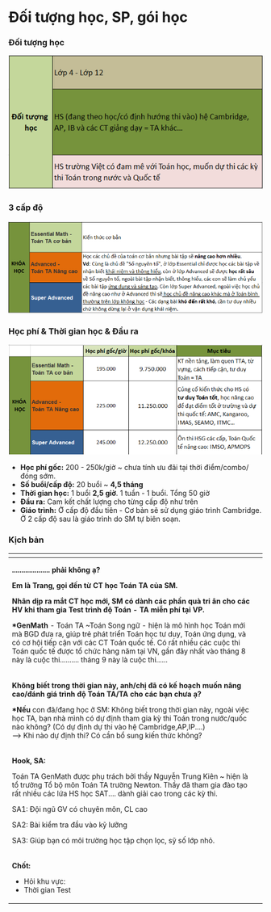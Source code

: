 # Đối tượng học, SP, gói học

### Đối tượng học

![](../../.gitbook/assets/dt%20%283%29.png)

### 3 cấp độ

![](../../.gitbook/assets/kh.png)

### Học phí & Thời gian học & Đầu ra

![](../../.gitbook/assets/kk.png)

* **Học phí gốc:** 200 - 250k/giờ ~ chưa tính ưu đãi tại thời điểm/combo/đóng sớm.
* **Số buổi/cấp độ:** 20 buổi ~ **4,5 tháng**
* **Thời gian học:** 1 buổi **2,5 giờ**. 1 tuần - 1 buổi. Tổng 50 giờ
* **Đầu ra:** Cam kết chất lượng cho từng cấp độ như trên
* **Giáo trình:** Ở cấp độ đầu tiên - Cơ bản sẽ sử dụng giáo trình Cambridge. Ở 2 cấp độ sau là giáo trình do SM tự biên soạn.

### Kịch bản

<table>
  <thead>
    <tr>
      <th style="text-align:left"></th>
      <th style="text-align:left"></th>
    </tr>
  </thead>
  <tbody>
    <tr>
      <td style="text-align:left">
        <p><b>.................... pha&#x309;i kh&#xF4;ng a&#x323;?</b>
        </p>
        <p><b>Em la&#x300; Trang, go&#x323;i &#x111;&#xEA;&#x301;n t&#x1B0;&#x300; CT ho&#x323;c Toa&#x301;n TA cu&#x309;a SM. </b>
        </p>
        <p><b>Nh&#xE2;n di&#x323;p ra m&#x103;&#x301;t CT ho&#x323;c m&#x1A1;&#x301;i, SM co&#x301; da&#x300;nh ca&#x301;c ph&#xE2;&#x300;n qua&#x300; tri &#xE2;n cho ca&#x301;c HV khi tham gia Test tri&#x300;nh &#x111;&#xF4;&#x323; Toa&#x301;n - TA mi&#xEA;&#x303;n phi&#x301; ta&#x323;i VP.</b>
        </p>
        <p></p>
        <p><b>*GenMath</b> - Toa&#x301;n TA ~Toa&#x301;n Song ng&#x1B0;&#x303; - hi&#xEA;&#x323;n
          la&#x300; m&#xF4; hi&#x300;nh ho&#x323;c Toa&#x301;n m&#x1A1;&#x301;i ma&#x300;
          BGD &#x111;&#x1B0;a ra, giu&#x301;p tre&#x309; pha&#x301;t tri&#xEA;&#x309;n
          Toa&#x301;n ho&#x323;c t&#x1B0; duy, Toa&#x301;n &#x1B0;&#x301;ng du&#x323;ng,
          va&#x300; co&#x301; c&#x1A1; h&#xF4;&#x323;i ti&#xEA;&#x301;p c&#xE2;&#x323;n
          v&#x1A1;&#x301;i ca&#x301;c CT Toa&#x301;n qu&#xF4;&#x301;c t&#xEA;&#x301;.
          Co&#x301; r&#xE2;&#x301;t nhi&#xEA;&#x300;u ca&#x301;c cu&#xF4;&#x323;c
          thi Toa&#x301;n qu&#xF4;&#x301;c t&#xEA;&#x301; &#x111;&#x1B0;&#x1A1;&#x323;c
          t&#xF4;&#x309; ch&#x1B0;&#x301;c ha&#x300;ng n&#x103;m ta&#x323;i VN, g&#xE2;&#x300;n
          &#x111;&#xE2;y nh&#xE2;&#x301;t va&#x300;o tha&#x301;ng 8 na&#x300;y la&#x300;
          cu&#xF4;&#x323;c thi.......... tha&#x301;ng 9 na&#x300;y la&#x300; cu&#xF4;&#x323;c
          thi......</p>
      </td>
      <td style="text-align:left"></td>
    </tr>
    <tr>
      <td style="text-align:left">
        <p><b>Kh&#xF4;ng bi&#xEA;&#x301;t trong th&#x1A1;&#x300;i gian na&#x300;y, anh/chi&#x323; &#x111;a&#x303; co&#x301; k&#xEA;&#x301; hoa&#x323;ch mu&#xF4;&#x301;n n&#xE2;ng cao/&#x111;a&#x301;nh gia&#x301; tri&#x300;nh &#x111;&#xF4;&#x323; Toa&#x301;n TA/TA cho ca&#x301;c ba&#x323;n ch&#x1B0;a a&#x323;?</b>
        </p>
        <p><b>*N&#xEA;&#x301;u </b>con &#x111;a&#x303;/&#x111;ang ho&#x323;c &#x1A1;&#x309;
          SM: Kh&#xF4;ng bi&#xEA;&#x301;t trong th&#x1A1;&#x300;i gian na&#x300;y,
          ngoa&#x300;i vi&#xEA;&#x323;c ho&#x323;c TA, ba&#x323;n nha&#x300; mi&#x300;nh
          co&#x301; d&#x1B0;&#x323; &#x111;i&#x323;nh tham gia ky&#x300; thi Toa&#x301;n
          trong n&#x1B0;&#x1A1;&#x301;c/qu&#xF4;&#x301;c na&#x300;o kh&#xF4;ng? (Co&#x301;
          d&#x1B0;&#x323; &#x111;i&#x323;nh d&#x1B0;&#x323; thi va&#x300;o h&#xEA;&#x323;
          Cambridge,AP,IP....)
          <br />--&gt; Khi na&#x300;o d&#x1B0;&#x323; &#x111;i&#x323;nh thi? Co&#x301;
          c&#xE2;&#x300;n b&#xF4;&#x309; sung ki&#xEA;&#x301;n th&#x1B0;&#x301;c
          kh&#xF4;ng?</p>
      </td>
      <td style="text-align:left"></td>
    </tr>
    <tr>
      <td style="text-align:left">
        <p><b>Hook, SA:</b>
        </p>
        <p>Toa&#x301;n TA GenMath &#x111;&#x1B0;&#x1A1;&#x323;c phu&#x323; tra&#x301;ch
          b&#x1A1;&#x309;i th&#xE2;&#x300;y Nguy&#xEA;&#x303;n Trung Ki&#xEA;n ~
          hi&#xEA;&#x323;n la&#x300; t&#xF4;&#x309; tr&#x1B0;&#x1A1;&#x309;ng T&#xF4;&#x309;
          b&#xF4;&#x323; m&#xF4;n Toa&#x301;n TA tr&#x1B0;&#x1A1;&#x300;ng Newton.
          Th&#xE2;&#x300;y &#x111;a&#x303; tham gia &#x111;a&#x300;o ta&#x323;o r&#xE2;&#x301;t
          nhi&#xEA;&#x300;u ca&#x301;c l&#x1B0;&#x301;a HS ho&#x323;c SAT.... da&#x300;nh
          gia&#x309;i cao trong ca&#x301;c ky&#x300; thi.</p>
        <p>SA1: &#x110;&#xF4;&#x323;i ngu&#x303; GV co&#x301; chuy&#xEA;n m&#xF4;n,
          CL cao</p>
        <p>SA2: Ba&#x300;i ki&#xEA;&#x309;m tra &#x111;&#xE2;&#x300;u va&#x300;o
          ky&#x303; l&#x1B0;&#x1A1;&#x303;ng</p>
        <p>SA3: Giu&#x301;p ba&#x323;n co&#x301; m&#xF4;i tr&#x1B0;&#x1A1;&#x300;ng
          ho&#x323;c t&#xE2;&#x323;p cho&#x323;n lo&#x323;c, sy&#x303; s&#xF4;&#x301;
          l&#x1A1;&#x301;p nho&#x309;.</p>
      </td>
      <td style="text-align:left"></td>
    </tr>
    <tr>
      <td style="text-align:left">
        <p><b>Ch&#xF4;&#x301;t: </b>
        </p>
        <ul>
          <li>Ho&#x309;i khu v&#x1B0;&#x323;c:</li>
          <li>Th&#x1A1;&#x300;i gian Test</li>
        </ul>
      </td>
      <td style="text-align:left"></td>
    </tr>
  </tbody>
</table>

